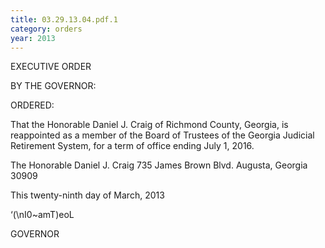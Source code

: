 ```yaml
---
title: 03.29.13.04.pdf.1
category: orders
year: 2013
---
```

 

EXECUTIVE ORDER

BY THE GOVERNOR:

ORDERED:

That the Honorable Daniel J. Craig of Richmond County, Georgia,
is reappointed as a member of the Board of Trustees of the Georgia
Judicial Retirement System, for a term of office ending July 1,
2016.

The Honorable Daniel J. Craig
735 James Brown Blvd.
Augusta, Georgia 30909

This twenty-ninth day of March, 2013

‘(\nI0~amT)eoL

GOVERNOR

